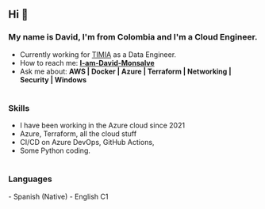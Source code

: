 <h2 align="left">Hi 👋</h2>
<h3 >My name is David, I'm from Colombia and I'm a Cloud Engineer.</h3>

- Currently working for [TIMIA](https://timia.ai/) as a Data Engineer.
- How to reach me: [**I-am-David-Monsalve**](https://www.linkedin.com/in/david-monsalve-a4503418b/)
- Ask me about: **AWS | Docker | Azure | Terraform | Networking  | Security | Windows**

<h1></h1>
<h3 align="left">Skills</h3>

- I have been working in the Azure cloud since 2021
- Azure, Terraform, all the cloud stuff
- CI/CD on Azure DevOps, GitHub Actions,
- Some Python coding.

<h1></h1>
<h3 align="left">Languages</h3>
- Spanish (Native)
- English C1
